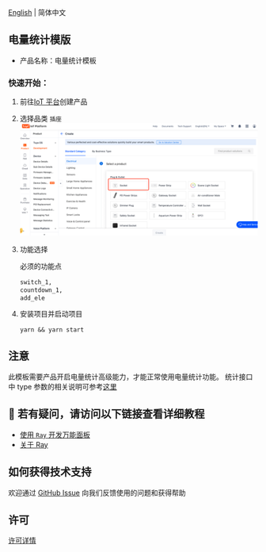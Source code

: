 [English](README.md) | 简体中文[](README_zh.md)

## 电量统计模版

- 产品名称：电量统计模板

### 快速开始：

1. 前往[IoT 平台](https://iot.tuya.com/)创建产品

2. 选择品类 `插座`
   ![功能选择](./images/iot01.png)
3. 功能选择

   必须的功能点

   ```
   switch_1,
   countdown_1,
   add_ele
   ```

4. 安装项目并启动项目

   ```
   yarn && yarn start
   ```

## 注意

此模板需要产品开启电量统计高级能力，才能正常使用电量统计功能。
统计接口中 type 参数的相关说明可参考[这里](https://www.tuyaos.com/viewtopic.php?t=973)

## :rocket: 若有疑问，请访问以下链接查看详细教程

- [使用 `Ray` 开发万能面板](https://developer.tuya.com/cn/miniapp-codelabs/codelabs/panelmore-guide/index.html#0)
- [关于 Ray](https://developer.tuya.com/cn/ray)

## 如何获得技术支持

欢迎通过 [GitHub Issue](https://github.com/Tuya-Community/tuya-ray-demo/issues) 向我们反馈使用的问题和获得帮助

## 许可

[许可详情](LICENSE)
